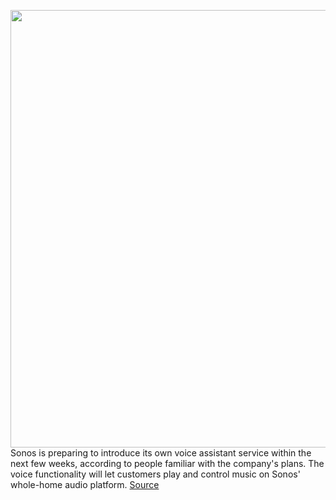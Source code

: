 <img src='https://cdn.vox-cdn.com/thumbor/q7SrFxVKnplS-6rauOUfCA-w_BU=/0x0:2040x1360/1200x800/filters:focal(857x517:1183x843)/cdn.vox-cdn.com/uploads/chorus_image/image/70831975/acastro_220503_STK084_0001.0.jpg' width='700px' /><br/>
Sonos is preparing to introduce its own voice assistant service within the next few weeks, according to people familiar with the company's plans. The voice functionality will let customers play and control music on Sonos' whole-home audio platform.
<a href='https://www.theverge.com/2022/5/4/23056149/sonos-voice-assistant-features-release-date'> Source <a/>